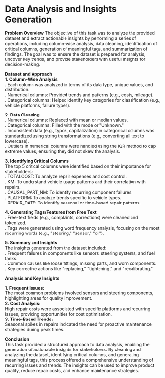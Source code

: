 # Data Analysis and Insights Generation

**Problem Overview**
The objective of this task was to analyze the provided dataset and extract actionable insights by performing a series of operations, 
including column-wise analysis, data cleaning, identification of critical columns, generation of meaningful tags, 
and summarization of findings. The goal was to ensure the dataset is prepared for analysis, uncover key trends,
and provide stakeholders with useful insights for decision-making.<br>

**Dataset and Approach**<br>
**1. Column-Wise Analysis** <br>
. Each column was analyzed in terms of its data type, unique values, and distribution.<br>
. Numerical columns: Provided trends and patterns (e.g., costs, mileage).<br>
. Categorical columns: Helped identify key categories for classification (e.g., vehicle platforms, failure types).<br>

**2. Data Cleaning** <br>
. Numerical columns: Replaced with mean or median values.<br>
. Categorical columns: Filled with the mode or "Unknown."<br>
. Inconsistent data (e.g., typos, capitalization) in categorical columns was standardized using string transformations (e.g., converting all text to lowercase).<br>
. Outliers in numerical columns were handled using the IQR method to cap extreme values, ensuring they did not skew the analysis.<br>

**3. Identifying Critical Columns**<br>
The top 5 critical columns were identified based on their importance for stakeholders:<br>
. TOTALCOST: To analyze repair expenses and cost control.<br>
. KM: To understand vehicle usage patterns and their correlation with repairs.<br>
. CAUSAL_PART_NM: To identify recurring component failures.<br>
. PLATFORM: To analyze trends specific to vehicle types.<br>
. REPAIR_DATE: To identify seasonal or time-based repair patterns.<br>

**4. Generating Tags/Features from Free Text**<br>
. Free-text fields (e.g., complaints, corrections) were cleaned and tokenized.<br>
. Tags were generated using word frequency analysis, focusing on the most recurring words (e.g., "steering," "sensor," "oil").<bR>

**5. Summary and Insights** <bR>
The insights generated from the dataset included:<bR>
. Frequent failures in components like sensors, steering systems, and fuel tanks.<bR>
. Common causes like loose fittings, missing parts, and worn components.<bR>
. Key corrective actions like "replacing," "tightening," and "recalibrating."<bR>

**Analysis and Key Insights** <br>

**1. Frequent Issues:**<br>
The most common problems involved sensors and steering components, highlighting areas for quality improvement.<br>
**2. Cost Analysis:**<br>
High repair costs were associated with specific platforms and recurring issues, providing opportunities for cost optimization.<br>
**3. Time-Based Trends:**<br>
Seasonal spikes in repairs indicated the need for proactive maintenance strategies during peak times.<br>


**Conclusion** <br>
This task provided a structured approach to data analysis, enabling the generation of actionable insights for stakeholders. 
By cleaning and analyzing the dataset, identifying critical columns, and generating meaningful tags, this process offered a 
comprehensive understanding of recurring issues and trends. The insights can be used to improve product quality, reduce repair costs, 
and enhance maintenance strategies.




